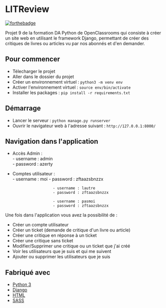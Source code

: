 # LITReview

[![forthebadge](https://forthebadge.com/images/badges/made-with-python.svg)](https://forthebadge.com)


Projet 9 de la formation DA Python de OpenClassrooms qui consiste à créer un site web en utilisant le framework Django, permettant de créer des critiques de livres ou articles vu par nos abonnés et d'en demander.

## Pour commencer

- Télecharger le projet
- Aller dans le dossier du projet
- Créer un environnement virtuel : ``python3 -m venv env``
- Activer l'environnement virtuel : ``source env/bin/activate``
- Installer les packages : ``pip install -r requirements.txt``

## Démarrage

- Lancer le serveur : ``python manage.py runserver``
- Ouvrir le navigateur web à l'adresse suivant : ``http://127.0.0.1:8000/``

## Navigation dans l'application

* Accès Admin :  
                - username : admin  
                - password : azerty

* Comptes utilisateur :  
                        - username : moi
                        - password : zftaazsbnzzx

                        - username : lautre
                        - password : zftaazsbnzzx

                        - username : pasmoi
                        - password : zftaazsbnzzx

Une fois dans l'application vous avez la possibilité de :
 - Créer un compte utilisateur
 - Créer un ticket (demande de critique d'un livre ou article)
 - Créer une critique en réponse à un ticket
 - Créer une critique sans ticket
 - Modifier/Supprimer une critique ou un ticket que j'ai créé
 - Voir les utilisateurs que je suis et qui me suivent
 - Ajouter ou supprimer les utilisateurs que je suis

## Fabriqué avec

* [Python 3](https://www.python.org/)
* [Django](https://www.djangoproject.com/)
* [HTML](https://developer.mozilla.org/fr/docs/Web/HTML)
* [SASS](https://sass-lang.com/)
